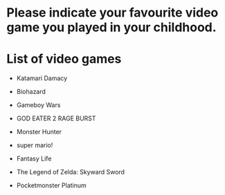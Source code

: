 # Please indicate your favourite video game you played in your childhood.

# List of video games
- Katamari Damacy
- Biohazard

- Gameboy Wars
- GOD EATER 2 RAGE BURST
- Monster Hunter
- super mario!
- Fantasy Life
- The Legend of Zelda: Skyward Sword
- Pocketmonster Platinum
